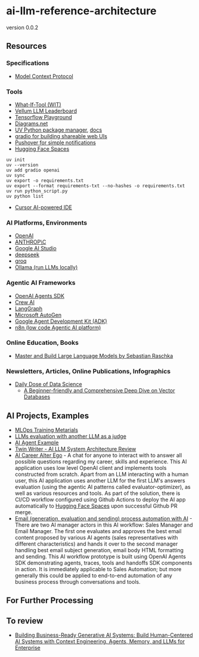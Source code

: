 # ai-llm-reference-architecture

version 0.0.2






## Resources


### Specifications
- [Model Context Protocol](https://github.com/modelcontextprotocol)


### Tools
- [What-If-Tool (WIT)](https://pair-code.github.io/what-if-tool/)
- [Vellum LLM Leaderboard](https://www.vellum.ai/llm-leaderboard)
- [Tensorflow Playground](https://playground.tensorflow.org/)
- [Diagrams.net](https://app.diagrams.net/)
- [UV Python package manager](https://github.com/astral-sh/uv), [docs](https://docs.astral.sh/uv/)
- [gradio for building shareable web UIs](https://www.gradio.app/)
- [Pushover for simple notifications](https://pushover.net/)
- [Hugging Face Spaces](https://huggingface.co/)

```
uv init
uv --version
uv add gradio openai
uv sync
uv export -o requirements.txt
uv export --format requirements-txt --no-hashes -o requirements.txt
uv run python_script.py
uv python list
```

- [Cursor AI-powered IDE](https://cursor.com/)


### AI Platforms, Environments
- [OpenAI](https://platform.openai.com/)
- [ANTHROP\C](https://www.anthropic.com/)
- [Google AI Studio](https://aistudio.google.com/)
- [deepseek](https://www.deepseek.com/en)
- [groq](https://groq.com/)
- [Ollama (run LLMs locally)](https://ollama.com/)


### Agentic AI Frameworks
- [OpenAI Agents SDK](https://github.com/openai/openai-agents-python)
- [Crew AI]()
- [LangGraph]()
- [Microsoft AutoGen]()
- [Google Agent Development Kit (ADK)](https://google.github.io/adk-docs/)
- [n8n (low code Agentic AI platform)](https://n8n.io/)


### Online Education, Books
- [Master and Build Large Language Models by Sebastian Raschka](https://www.manning.com/livevideo/master-and-build-large-language-models)


### Newsletters, Articles, Online Publications, Infographics
- [Daily Dose of Data Science](https://www.dailydoseofds.com/)
  - [A Beginner-friendly and Comprehensive Deep Dive on Vector Databases](https://www.dailydoseofds.com/a-beginner-friendly-and-comprehensive-deep-dive-on-vector-databases)


## AI Projects, Examples
- [MLOps Training Metarials](https://github.com/ksatola/cerebro-agh)
- [LLMs evaluation with another LLM as a judge](./examples/LLM_evaluation_with_LLM_as_a_judge.ipynb)
- [AI Agent Example](https://github.com/ksatola/ai-llm-agent-example)
- [Twin Writer - AI LLM System Architecture Review](https://github.com/ksatola/ai-llm-twin-writer)
- [AI Career Alter Ego](https://github.com/ksatola/ai-career-alter-ego) - A chat for anyone to interact with to answer all possible questions regarding my career, skills and experience. This AI application uses low level OpenAI client and implements tools constructed from scratch. Apart from an LLM interacting with a human user, this AI application uses another LLM for the first LLM's answers evaluation (using the agentic AI patterns called evaluator-optimizer), as well as various resources and tools. As part of the solution, there is CI/CD workflow configured using Github Actions to deploy the AI app automatically to [Hugging Face Spaces](https://huggingface.co/spaces/ksatola/career_chat) upon successful Github PR merge.
- [Email (generation, evaluation and sending) process automation with AI](XXXXXXXXXX) - There are two AI manager actors in this AI workflow: Sales Manager and Email Manager. The first one evaluates and approves the best email content proposed by various AI agents (sales representatives with different characteristics) and hands it over to the second manager handling best email subject generation, email body HTML formatting and sending. This AI workflow prototype is built using OpenAI Agents SDK demonstrating agents, traces, tools and handoffs SDK components in action. It is immediately applicable to Sales Automation; but more generally this could be applied to end-to-end automation of any business process through conversations and tools.


## For Further Processing




## To review
- [Building Business-Ready Generative AI Systems: Build Human-Centered AI Systems with Context Engineering, Agents, Memory, and LLMs for Enterprise](https://www.packtpub.com/en-us/product/building-business-ready-generative-ai-systems-9781837020683)

